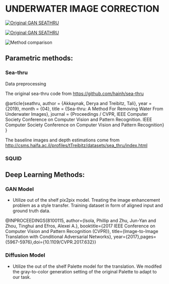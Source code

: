 # UNDERWATER IMAGE CORRECTION

[![Original GAN SEATHRU](https://img.youtube.com/vi/jmMjNaARCiE/0.jpg)](https://youtu.be/jmMjNaARCiE  "Original GAN SEATHRU")

[![Original GAN SEATHRU](https://img.youtube.com/vi/BBAWEzrvduE/0.jpg)](https://youtu.be/BBAWEzrvduE  "Original GAN SEATHRU")


![Method comparison](https://github.com/khleeloo/uwh_project/blob/master/Comparison.png?raw=true "Method comparison")

## Parametric methods:

### Sea-thru

Data preprocessing  


The original sea-thru code from https://github.com/hainh/sea-thru

@article{seathru,
author = {Akkaynak, Derya and Treibitz, Tali},
year = {2019},
month = {04},
title = {Sea-thru: A Method For Removing Water From Underwater Images},
journal = {Proceedings / CVPR, IEEE Computer Society Conference on Computer Vision and Pattern Recognition. IEEE Computer Society Conference on Computer Vision and Pattern Recognition}
}

The baseline images and depth estimations come from http://csms.haifa.ac.il/profiles/tTreibitz/datasets/sea_thru/index.html







### SQUID


## Deep Learning Methods:

### GAN Model

- Utilize out of the shelf pix2pix model. Treating the image enhancement problem as a style transfer. Training dataset in form of aligned input and ground truth data. 

@INPROCEEDINGS{8100115,
  author={Isola, Phillip and Zhu, Jun-Yan and Zhou, Tinghui and Efros, Alexei A.},
  booktitle={2017 IEEE Conference on Computer Vision and Pattern Recognition (CVPR)}, 
  title={Image-to-Image Translation with Conditional Adversarial Networks}, 
  year={2017},pages={5967-5976},doi={10.1109/CVPR.2017.632}}




### Diffusion Model

- Utilize the out of the shelf Palette model for the translation. We modifed the gray-to-color generation setting of the original Palette to adapt to our task.


